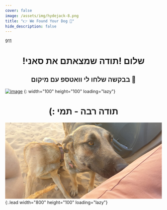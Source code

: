 ```yaml
---
cover: false
image: /assets/img/hydejack-8.png
title: "👉 We Found Your Dog 🐶"
hide_description: false
---
```


911
  
<div align="center">
<h1>!שלום
!תודה שמצאתם את סאני </h1>
<h2> בבקשה שלחו לי וואטספ
עם מיקום 🙏</h2>
</div>





[![image](https://upload.wikimedia.org/wikipedia/commons/5/5e/WhatsApp_icon.png)](https://wa.me/972547932000?text=%D7%94%D7%99%D7%99%20%D7%AA%D7%9E%D7%99!%20%D7%9E%D7%A6%D7%90%D7%A0%D7%95%20%D7%A4%D7%94%20%D7%90%D7%AA%20%D7%A1%D7%90%D7%A0%D7%99%F0%9F%90%B6%0A%D7%9B%D7%91%D7%A8%20%D7%A9%D7%95%D7%9C%D7%97%D7%99%D7%9D%20%D7%9C%D7%9A%20%D7%9E%D7%99%D7%A7%D7%95%D7%9D%20%F0%9F%98%8A)
{: width="100" height="100" loading="lazy"}





<div align="center">
<h1> (: תודה רבה - תמי </h1>
</div>







![Full-width image](/assets/img/Sunny.jpg){:.lead width="800" height="100" loading="lazy"}


